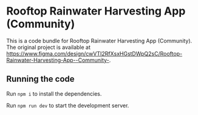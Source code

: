 
  # Rooftop Rainwater Harvesting App (Community)

  This is a code bundle for Rooftop Rainwater Harvesting App (Community). The original project is available at https://www.figma.com/design/cwVTI2RfXsxHGstDWpQ2sC/Rooftop-Rainwater-Harvesting-App--Community-.

  ## Running the code

  Run `npm i` to install the dependencies.

  Run `npm run dev` to start the development server.
  